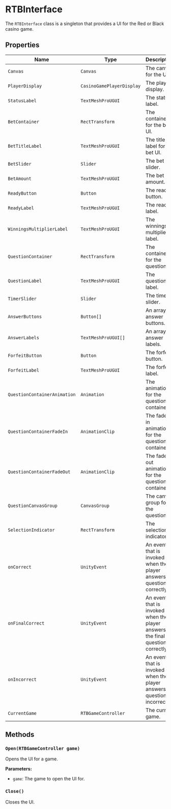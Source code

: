 # RTBInterface

The `RTBInterface` class is a singleton that provides a UI for the Red or Black casino game.

## Properties

| Name | Type | Description |
| --- | --- | --- |
| `Canvas` | `Canvas` | The canvas for the UI. |
| `PlayerDisplay` | `CasinoGamePlayerDisplay` | The player display. |
| `StatusLabel` | `TextMeshProUGUI` | The status label. |
| `BetContainer` | `RectTransform` | The container for the bet UI. |
| `BetTitleLabel` | `TextMeshProUGUI` | The title label for the bet UI. |
| `BetSlider` | `Slider` | The bet slider. |
| `BetAmount` | `TextMeshProUGUI` | The bet amount. |
| `ReadyButton` | `Button` | The ready button. |
| `ReadyLabel` | `TextMeshProUGUI` | The ready label. |
| `WinningsMultiplierLabel` | `TextMeshProUGUI` | The winnings multiplier label. |
| `QuestionContainer` | `RectTransform` | The container for the question UI. |
| `QuestionLabel` | `TextMeshProUGUI` | The question label. |
| `TimerSlider` | `Slider` | The timer slider. |
| `AnswerButtons` | `Button[]` | An array of answer buttons. |
| `AnswerLabels` | `TextMeshProUGUI[]` | An array of answer labels. |
| `ForfeitButton` | `Button` | The forfeit button. |
| `ForfeitLabel` | `TextMeshProUGUI` | The forfeit label. |
| `QuestionContainerAnimation` | `Animation` | The animation for the question container. |
| `QuestionContainerFadeIn` | `AnimationClip` | The fade-in animation for the question container. |
| `QuestionContainerFadeOut` | `AnimationClip` | The fade-out animation for the question container. |
| `QuestionCanvasGroup` | `CanvasGroup` | The canvas group for the question UI. |
| `SelectionIndicator` | `RectTransform` | The selection indicator. |
| `onCorrect` | `UnityEvent` | An event that is invoked when the player answers a question correctly. |
| `onFinalCorrect` | `UnityEvent` | An event that is invoked when the player answers the final question correctly. |
| `onIncorrect` | `UnityEvent` | An event that is invoked when the player answers a question incorrectly. |
| `CurrentGame` | `RTBGameController` | The current game. |

## Methods

### `Open(RTBGameController game)`

Opens the UI for a game.

**Parameters:**

* `game`: The game to open the UI for.

### `Close()`

Closes the UI.
